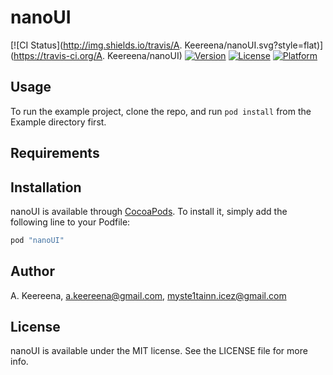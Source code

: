 # nanoUI

[![CI Status](http://img.shields.io/travis/A. Keereena/nanoUI.svg?style=flat)](https://travis-ci.org/A. Keereena/nanoUI)
[![Version](https://img.shields.io/cocoapods/v/nanoUI.svg?style=flat)](http://cocoapods.org/pods/nanoUI)
[![License](https://img.shields.io/cocoapods/l/nanoUI.svg?style=flat)](http://cocoapods.org/pods/nanoUI)
[![Platform](https://img.shields.io/cocoapods/p/nanoUI.svg?style=flat)](http://cocoapods.org/pods/nanoUI)

## Usage

To run the example project, clone the repo, and run `pod install` from the Example directory first.

## Requirements

## Installation

nanoUI is available through [CocoaPods](http://cocoapods.org). To install
it, simply add the following line to your Podfile:

```ruby
pod "nanoUI"
```

## Author

A. Keereena, a.keereena@gmail.com, myste1tainn.icez@gmail.com

## License

nanoUI is available under the MIT license. See the LICENSE file for more info.

